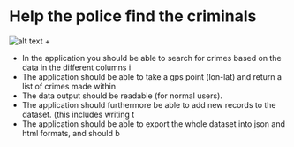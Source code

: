 # Help the police find the criminals 
![alt text](https://clbokea.github.io/exam/src/hkad5cxcfifayeqkfc0d.jpeg "picture") + 
- In the application you should be able to search for crimes based on the data in the different columns i 
- The application should be able to take a gps point (lon-lat) and return a list of crimes made within  
- The data output should be readable (for normal users). 
- The application should furthermore be able to add new records to the dataset. (this includes writing t 
- The application should be able to export the whole dataset into json and html formats, and should b 
